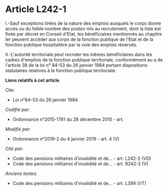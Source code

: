 # Article L242-1

I.-Sauf exceptions tirées de la nature des emplois auxquels le corps donne accès ou du faible nombre des postes mis au
recrutement, dont la liste est fixée par décret en Conseil d'Etat, les bénéficiaires mentionnés au chapitre Ier peuvent
accéder aux corps de la fonction publique de l'Etat et de la fonction publique hospitalière par la voie des emplois
réservés. 

II.-L'autorité territoriale peut recruter les mêmes bénéficiaires dans les cadres d'emplois de la fonction publique
territoriale, conformément au a de l'article 38 de la loi n° 84-53 du 26 janvier 1984 portant dispositions statutaires
relatives à la fonction publique territoriale.

**Liens relatifs à cet article**

_Cite_:

  - Loi n°84-53 du 26 janvier 1984

_Codifié par_:

  - Ordonnance n°2015-1781 du 28 décembre 2015 - art.

_Modifié par_:

  - Ordonnance n°2019-2 du 4 janvier 2019 - art. 4 (V)

_Cité par_:

  - Code des pensions militaires d'invalidité et de... - art. L242-2 (VD)
  - Code des pensions militaires d'invalidité et de... - art. R242-2 (V)

_Anciens textes_:

  - Code des pensions militaires d'invalidité et de... - art. L399 (VT)
